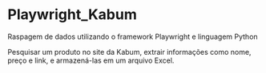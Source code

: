 # Playwright_Kabum

Raspagem de dados utilizando o framework Playwright e linguagem Python

Pesquisar um produto no site da Kabum, extrair informações como nome, preço e link, e armazená-las em um arquivo Excel.
